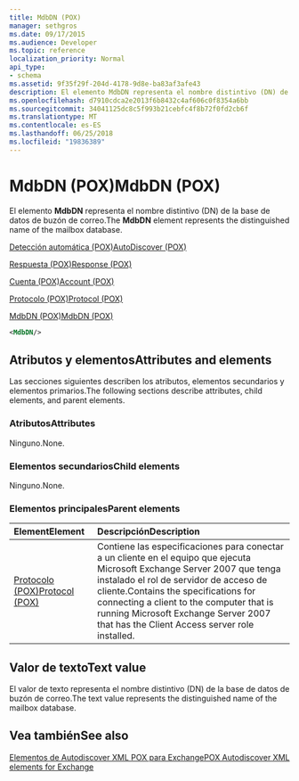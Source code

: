 ```yaml
---
title: MdbDN (POX)
manager: sethgros
ms.date: 09/17/2015
ms.audience: Developer
ms.topic: reference
localization_priority: Normal
api_type:
- schema
ms.assetid: 9f35f29f-204d-4178-9d8e-ba83af3afe43
description: El elemento MdbDN representa el nombre distintivo (DN) de la base de datos de buzón de correo.
ms.openlocfilehash: d7910cdca2e2013f6b8432c4af606c0f8354a6bb
ms.sourcegitcommit: 34041125dc8c5f993b21cebfc4f8b72f0fd2cb6f
ms.translationtype: MT
ms.contentlocale: es-ES
ms.lasthandoff: 06/25/2018
ms.locfileid: "19836389"
---
```

# <a name="mdbdn-pox"></a><span data-ttu-id="a2404-103">MdbDN (POX)</span><span class="sxs-lookup"><span data-stu-id="a2404-103">MdbDN (POX)</span></span>

<span data-ttu-id="a2404-104">El elemento **MdbDN** representa el nombre distintivo (DN) de la base de datos de buzón de correo.</span><span class="sxs-lookup"><span data-stu-id="a2404-104">The **MdbDN** element represents the distinguished name of the mailbox database.</span></span> 
  
[<span data-ttu-id="a2404-105">Detección automática (POX)</span><span class="sxs-lookup"><span data-stu-id="a2404-105">AutoDiscover (POX)</span></span>](autodiscover-pox.md)
  
[<span data-ttu-id="a2404-106">Respuesta (POX)</span><span class="sxs-lookup"><span data-stu-id="a2404-106">Response (POX)</span></span>](response-pox.md)
  
[<span data-ttu-id="a2404-107">Cuenta (POX)</span><span class="sxs-lookup"><span data-stu-id="a2404-107">Account (POX)</span></span>](account-pox.md)
  
[<span data-ttu-id="a2404-108">Protocolo (POX)</span><span class="sxs-lookup"><span data-stu-id="a2404-108">Protocol (POX)</span></span>](protocol-pox.md)
  
[<span data-ttu-id="a2404-109">MdbDN (POX)</span><span class="sxs-lookup"><span data-stu-id="a2404-109">MdbDN (POX)</span></span>](mdbdn-pox.md)
  
```xml
<MdbDN/>
```

## <a name="attributes-and-elements"></a><span data-ttu-id="a2404-110">Atributos y elementos</span><span class="sxs-lookup"><span data-stu-id="a2404-110">Attributes and elements</span></span>

<span data-ttu-id="a2404-111">Las secciones siguientes describen los atributos, elementos secundarios y elementos primarios.</span><span class="sxs-lookup"><span data-stu-id="a2404-111">The following sections describe attributes, child elements, and parent elements.</span></span>
  
### <a name="attributes"></a><span data-ttu-id="a2404-112">Atributos</span><span class="sxs-lookup"><span data-stu-id="a2404-112">Attributes</span></span>

<span data-ttu-id="a2404-113">Ninguno.</span><span class="sxs-lookup"><span data-stu-id="a2404-113">None.</span></span>
  
### <a name="child-elements"></a><span data-ttu-id="a2404-114">Elementos secundarios</span><span class="sxs-lookup"><span data-stu-id="a2404-114">Child elements</span></span>

<span data-ttu-id="a2404-115">Ninguno.</span><span class="sxs-lookup"><span data-stu-id="a2404-115">None.</span></span>
  
### <a name="parent-elements"></a><span data-ttu-id="a2404-116">Elementos principales</span><span class="sxs-lookup"><span data-stu-id="a2404-116">Parent elements</span></span>

|<span data-ttu-id="a2404-117">**Element**</span><span class="sxs-lookup"><span data-stu-id="a2404-117">**Element**</span></span>|<span data-ttu-id="a2404-118">**Descripción**</span><span class="sxs-lookup"><span data-stu-id="a2404-118">**Description**</span></span>|
|:-----|:-----|
|[<span data-ttu-id="a2404-119">Protocolo (POX)</span><span class="sxs-lookup"><span data-stu-id="a2404-119">Protocol (POX)</span></span>](protocol-pox.md) <br/> |<span data-ttu-id="a2404-120">Contiene las especificaciones para conectar a un cliente en el equipo que ejecuta Microsoft Exchange Server 2007 que tenga instalado el rol de servidor de acceso de cliente.</span><span class="sxs-lookup"><span data-stu-id="a2404-120">Contains the specifications for connecting a client to the computer that is running Microsoft Exchange Server 2007 that has the Client Access server role installed.</span></span>  <br/> |
   
## <a name="text-value"></a><span data-ttu-id="a2404-121">Valor de texto</span><span class="sxs-lookup"><span data-stu-id="a2404-121">Text value</span></span>

<span data-ttu-id="a2404-122">El valor de texto representa el nombre distintivo (DN) de la base de datos de buzón de correo.</span><span class="sxs-lookup"><span data-stu-id="a2404-122">The text value represents the distinguished name of the mailbox database.</span></span>
  
## <a name="see-also"></a><span data-ttu-id="a2404-123">Vea también</span><span class="sxs-lookup"><span data-stu-id="a2404-123">See also</span></span>



[<span data-ttu-id="a2404-124">Elementos de Autodiscover XML POX para Exchange</span><span class="sxs-lookup"><span data-stu-id="a2404-124">POX Autodiscover XML elements for Exchange</span></span>](pox-autodiscover-xml-elements-for-exchange.md)

